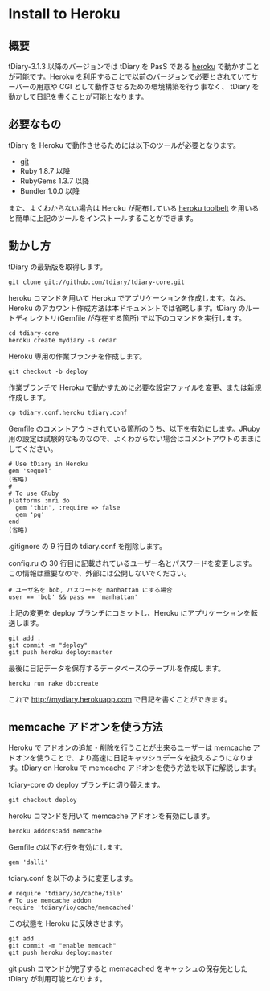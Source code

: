 Install to Heroku
=====================

概要
--

tDiary-3.1.3 以降のバージョンでは tDiary を PasS である [heroku](http://www.heroku.com) で動かすことが可能です。Heroku を利用することで以前のバージョンで必要とされていてサーバーの用意や CGI として動作させるための環境構築を行う事なく、 tDiary を動かして日記を書くことが可能となります。

必要なもの
-----

tDiary を Heroku で動作させるためには以下のツールが必要となります。

  - [git](http://git-scm.com)
  - Ruby 1.8.7 以降
  - RubyGems 1.3.7 以降
  - Bundler 1.0.0 以降

また、よくわからない場合は Heroku が配布している [heroku toolbelt](https://toolbelt.heroku.com) を用いると簡単に上記のツールをインストールすることができます。

動かし方
----

tDiary の最新版を取得します。

```
git clone git://github.com/tdiary/tdiary-core.git
```

heroku コマンドを用いて Heroku でアプリケーションを作成します。なお、Heroku のアカウント作成方法は本ドキュメントでは省略します。tDiary のルートディレクトリ(Gemfile が存在する箇所) で以下のコマンドを実行します。

```
cd tdiary-core
heroku create mydiary -s cedar
```

Heroku 専用の作業ブランチを作成します。

```
git checkout -b deploy
```

作業ブランチで Heroku で動かすために必要な設定ファイルを変更、または新規作成します。

```
cp tdiary.conf.heroku tdiary.conf
```

Gemfile のコメントアウトされている箇所のうち、以下を有効にします。JRuby 用の設定は試験的なものなので、よくわからない場合はコメントアウトのままにしてください。

```
# Use tDiary in Heroku
gem 'sequel'
(省略)
#
# To use CRuby
platforms :mri do
  gem 'thin', :require => false
  gem 'pg'
end
(省略)
```

.gitignore の 9 行目の tdiary.conf を削除します。

config.ru の 30 行目に記載されているユーザー名とパスワードを変更します。この情報は重要なので、外部には公開しないでください。

```
# ユーザ名を bob, パスワードを manhattan にする場合
user == 'bob' && pass == 'manhattan'
```

上記の変更を deploy ブランチにコミットし、Heroku にアプリケーションを転送します。

```
git add .
git commit -m "deploy"
git push heroku deploy:master
```

最後に日記データを保存するデータベースのテーブルを作成します。

```
heroku run rake db:create
```

これで http://mydiary.herokuapp.com で日記を書くことができます。

memcache アドオンを使う方法
----

Heroku で アドオンの追加・削除を行うことが出来るユーザーは memcache アドオンを使うことで、より高速に日記キャッシュデータを扱えるようになります。tDiary on Heroku で memcache アドオンを使う方法を以下に解説します。

tdiary-core の deploy ブランチに切り替えます。

```
git checkout deploy
```

heroku コマンドを用いて memcache アドオンを有効にします。

```
heroku addons:add memcache
```

Gemfile の以下の行を有効にします。

```
gem 'dalli'
```

tdiary.conf を以下のように変更します。

```
# require 'tdiary/io/cache/file'
# To use memcache addon
require 'tdiary/io/cache/memcached'
```

この状態を Heroku に反映させます。

```
git add .
git commit -m "enable memcach"
git push heroku deploy:master
```

git push コマンドが完了すると memacached をキャッシュの保存先とした tDiary が利用可能となります。
